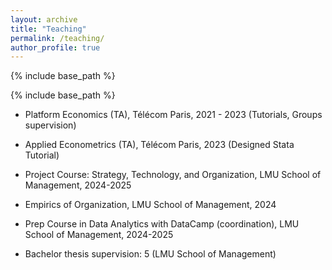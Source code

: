 ```yaml
---
layout: archive
title: "Teaching"
permalink: /teaching/
author_profile: true
---
```


{% include base_path %}

{% include base_path %}

* Platform Economics (TA), Télécom Paris, 2021 - 2023 (Tutorials, Groups supervision)
* Applied Econometrics (TA), Télécom Paris, 2023 (Designed Stata Tutorial)
* Project Course: Strategy, Technology, and Organization, LMU School of Management, 2024-2025
* Empirics of Organization, LMU School of Management, 2024
* Prep Course in Data Analytics with DataCamp (coordination), LMU School of Management, 2024-2025

* Bachelor thesis supervision: 5 (LMU School of Management)
